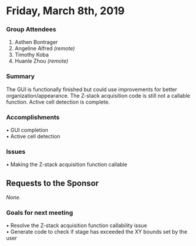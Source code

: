 # Friday, March 8th, 2019

### Group Attendees
1. Asthen Bontrager
2. Angeline Alfred _(remote)_
3. Timothy Koba
4. Huanle Zhou _(remote)_

### Summary 
The GUI is functionally finished but could use improvements for better organization/appearance. The Z-stack acquisition code is still not
a callable function. Active cell detection is complete.

### Accomplishments
• GUI completion \
• Active cell detection

### Issues
• Making the Z-stack acquisition function callable

## Requests to the Sponsor
_None._

### Goals for next meeting
• Resolve the Z-stack acquisition function callability issue \
• Generate code to check if stage has exceeded the XY bounds set by the user
